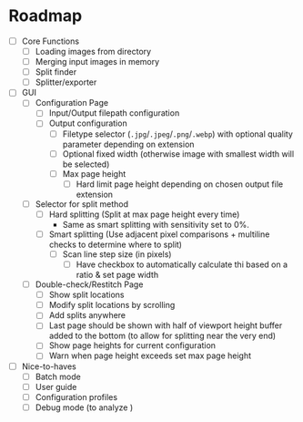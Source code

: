 # Roadmap

- [ ] Core Functions
  - [ ] Loading images from directory
  - [ ] Merging input images in memory
  - [ ] Split finder
  - [ ] Splitter/exporter
- [ ] GUI
  - [ ] Configuration Page
    - [ ] Input/Output filepath configuration
    - [ ] Output configuration
      - [ ] Filetype selector (`.jpg`/`.jpeg`/`.png`/`.webp`) with optional quality parameter depending on extension
      - [ ] Optional fixed width (otherwise image with smallest width will be selected)
      - [ ] Max page height
        - [ ] Hard limit page height depending on chosen output file extension
  - [ ] Selector for split method
    - [ ] Hard splitting (Split at max page height every time)
      - Same as smart splitting with sensitivity set to 0%.
    - [ ] Smart splitting (Use adjacent pixel comparisons + multiline checks to determine where to split)
      - [ ] Scan line step size (in pixels)
        - [ ] Have checkbox to automatically calculate thi based on a ratio & set page width
  - [ ] Double-check/Restitch Page
    - [ ] Show split locations
    - [ ] Modify split locations by scrolling
    - [ ] Add splits anywhere
    - [ ] Last page should be shown with half of viewport height buffer added to the bottom (to allow for splitting near the very end)
    - [ ] Show page heights for current configuration
    - [ ] Warn when page height exceeds set max page height
- [ ] Nice-to-haves
  - [ ] Batch mode
  - [ ] User guide
  - [ ] Configuration profiles
  - [ ] Debug mode (to analyze )
